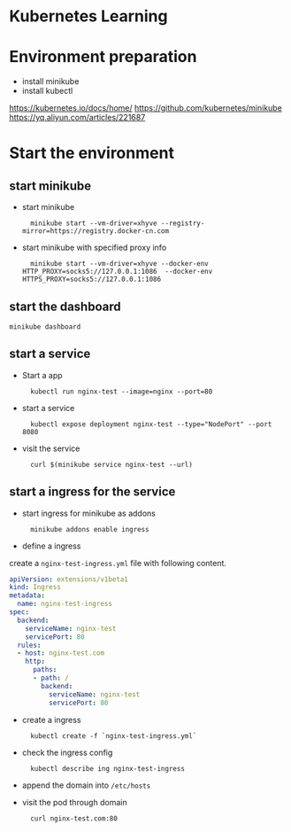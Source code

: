 # Kubernetes Learning

# Environment preparation
+ install minikube
+ install kubectl 

https://kubernetes.io/docs/home/
https://github.com/kubernetes/minikube
https://yq.aliyun.com/articles/221687


# Start the environment
## start minikube
+ start minikube

        minikube start --vm-driver=xhyve --registry-mirror=https://registry.docker-cn.com  

+ start minikube with specified proxy info

        minikube start --vm-driver=xhyve --docker-env HTTP_PROXY=socks5://127.0.0.1:1086  --docker-env HTTPS_PROXY=socks5://127.0.0.1:1086 

## start the dashboard
    minikube dashboard

## start a service
+ Start a app

        kubectl run nginx-test --image=nginx --port=80

+ start a service

        kubectl expose deployment nginx-test --type="NodePort" --port 8080
+ visit the service

        curl $(minikube service nginx-test --url)

## start a ingress for the service
+ start ingress for minikube as addons

        minikube addons enable ingress

+ define a ingress

create a `nginx-test-ingress.yml` file with following content.
```yaml
apiVersion: extensions/v1beta1
kind: Ingress
metadata:
  name: nginx-test-ingress
spec:
  backend:
    serviceName: nginx-test
    servicePort: 80
  rules:
  - host: nginx-test.com
    http:
      paths:
      - path: /
        backend:
          serviceName: nginx-test
          servicePort: 80
```

+ create a ingress

        kubectl create -f `nginx-test-ingress.yml`

+ check the ingress config

        kubectl describe ing nginx-test-ingress

+ append the domain into `/etc/hosts`
+ visit the pod through domain

        curl nginx-test.com:80